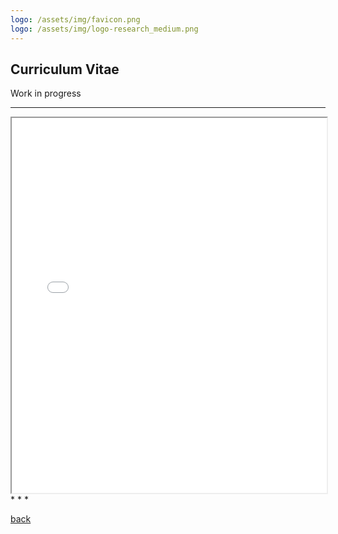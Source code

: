 ```yaml
---
logo: /assets/img/favicon.png
logo: /assets/img/logo-research_medium.png
--- 
```


## Curriculum Vitae

Work in progress

* * * 
<iframe src="/assets/img/CV.pdf" width="100%" height="600px">
  This browser does not support PDFs. Please download the PDF to view it: <a href="/assets/docs/myfile.pdf">Download PDF</a>.
</iframe>
* * *
 
[back](./)
